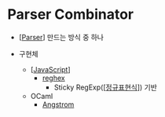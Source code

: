 # Parser Combinator

- [[Parser]] 만드는 방식 중 하나

- 구현체
  - [[JavaScript]]
    - [reghex](https://github.com/kitten/reghex)
      - Sticky RegExp([[정규표현식]]) 기반
  - OCaml
    - [Angstrom](https://github.com/inhabitedtype/angstrom)

[//begin]: # "Autogenerated link references for markdown compatibility"
[Parser]: Parser "Parser"
[JavaScript]: JavaScript "JavaScript"
[정규표현식]: 정규표현식 "정규표현식"
[//end]: # "Autogenerated link references"